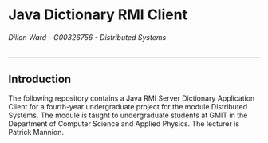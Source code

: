 # Java Dictionary RMI Client
###### *Dillon Ward - G00326756 - Distributed Systems*
---

## Introduction
The following repository contains a Java RMI Server Dictionary Application Client for a fourth-year undergraduate project for the module Distributed Systems. The module is taught to undergraduate students at GMIT in the Department of Computer Science and Applied Physics. The lecturer is Patrick Mannion.
